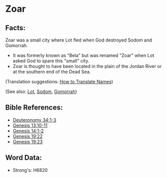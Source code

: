 # Zoar #

## Facts: ##

Zoar was a small city where Lot fled when God destroyed Sodom and Gomorrah.

* It was formerly known as "Bela" but was renamed "Zoar" when Lot asked God to spare this "small" city.
* Zoar is thought to have been located in the plain of the Jordan River or at the southern end of the Dead Sea.

(Translation suggestions: [How to Translate Names](rc://en/ta/man/translate/translate-names))

(See also: [Lot](../names/lot.md), [Sodom](../names/sodom.md), [Gomorrah](../names/gomorrah.md))

## Bible References: ##

* [Deuteronomy 34:1-3](rc://en/tn/help/deu/34/01)
* [Genesis 13:10-11](rc://en/tn/help/gen/13/10)
* [Genesis 14:1-2](rc://en/tn/help/gen/14/01)
* [Genesis 19:22](rc://en/tn/help/gen/19/22)
* [Genesis 19:23](rc://en/tn/help/gen/19/23)

## Word Data: ##

* Strong's: H6820
